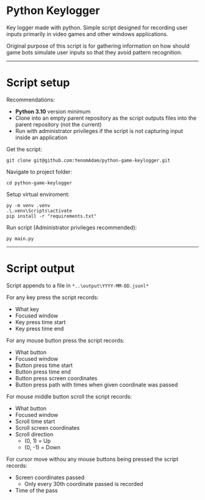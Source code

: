 # Python Keylogger

Key logger made with python. Simple script designed for recording user inputs primarily in video games and other windows applications.

Original purpose of this script is for gathering information on how should game bots simulate user inputs so that they avoid pattern recognition.

***

# Script setup

Recommendations:

 - **Python 3.10** version minimum
 - Clone into an empty parent repository as the script outputs files into the parent repository (not the current)
 - Run with administrator privileges if the script is not capturing input inside an application

Get the script:

```shell
git clone git@github.com:YenomAdam/python-game-keylogger.git
```

Navigate to project folder:

```shell
cd python-game-keylogger
```

Setup virtual enviroment:

```shell
py -m venv .venv
.\.venv\Scripts\activate
pip install -r "requirements.txt"
```

Run script (Administrator privileges recommended):

```shell
py main.py
```


***

# Script output

Script appends to a file in `*..\output\YYYY-MM-DD.jsonl*`

For any key press the script records:

- What key
- Focused window
- Key press time start
- Key press time end

For any mouse button press the script records:

- What button
- Focused window
- Button press time start
- Button press time end
- Button press screen coordinates
- Button press path with times when given coordinate was passed

For mouse middle button scroll the script records:

- What button
- Focused window
- Scroll time start
- Scroll screen coordinates
- Scroll direction 
  - (0, 1) = Up
  - (0, -1) = Down

For cursor move withou any mouse buttons being pressed the script records:

- Screen coordinates passed
  - Only every 30th coordinate passed is recorded
- Time of the pass